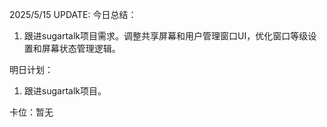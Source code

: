 2025/5/15 UPDATE:
今日总结：

1. 跟进sugartalk项目需求。调整共享屏幕和用户管理窗口UI，优化窗口等级设置和屏幕状态管理逻辑。

明日计划：

1.  跟进sugartalk项目。

卡位：暂无

